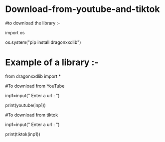 # Download-from-youtube-and-tiktok

#to download the library :-

import os

os.system("pip install dragonxxdlib")

# Example of a library :-

from dragonxxdlib import *

#To download from YouTube

inp1=input(" Enter a url : ")

print(youtube(inp1))

#To download from tiktok

inp1=input(" Enter a url : ")

print(tiktok(inp1))
